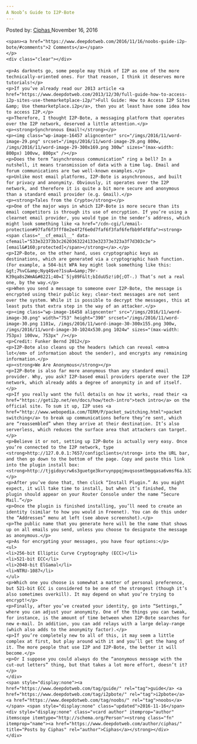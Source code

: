 ```yaml
---
A Noob’s Guide to I2P-Bote
---
```

<article class="post-listing post-16456 post type-post status-publish format-standard has-post-thumbnail hentry  tag-guide tag-i2pbote tag-noobs">
    <div class="post-inner">
        <span>Posted by: <a href="https://www.deepdotweb.com/author/ciphas/" title="">Ciphas </a></span>
    <span>November 16, 2016</span>
    
    <span><a href="https://www.deepdotweb.com/2016/11/16/noobs-guide-i2p-bote/#comments">2 Comments</a></span>
    </p>
    <div class="clear"></div>
    
    <p>As darknets go, some people may think of I2P as one of the more technically-oriented ones. For that reason, I think it deserves more tutorials!</p>
    <p>If you’ve already read our 2013 article <a href="https://www.deepdotweb.com/2013/12/30/full-guide-how-to-access-i2p-sites-use-themarketplace-i2p/">Full Guide: How to Access I2P Sites &amp; Use themarketplace.i2p</a>, then you at least have some idea how to access I2P.</p>
    <p>Therefore, I thought I2P-Bote, a messaging platform that operates over the I2P network, deserved a little attention.</p>
    <p><strong>Synchronous Email!</strong></p>
    <p><img class="wp-image-16457 aligncenter" src="/imgs/2016/11/word-image-29.png" srcset="/imgs/2016/11/word-image-29.png 800w, /imgs/2016/11/word-image-29-300x169.png 300w" sizes="(max-width: 800px) 100vw, 800px" /></p>
    <p>Does the term “asynchronous communication” ring a bell? In a nutshell, it means transmission of data with a time lag. Email and forum communications are two well-known examples.</p>
    <p>Unlike most email platforms, I2P-Bote is asynchronous, and built for privacy and anonymity. Obviously, it operates over the I2P network, and therefore it is quite a bit more secure and anonymous than a standard email provider (e.g. Gmail).</p>
    <p><strong>Tales from the Crypto</strong></p>
    <p>One of the major ways in which I2P-Bote is more secure than its email competitors is through its use of encryption. If you’re using a clearnet email provider, you would type in the sender’s address, which might look something like <a href="/cdn-cgi/l/email-protection#97faf6f3fff8e2e4f2f6e0d7faf6f3faf6fefbb9f4f8fa"><strong><span class="__cf_email__" data-cfemail="533e32373b3c2620363224133e32373e323a3f7d303c3e">[email&#160;protected]</span></strong></a>.</p>
    <p>I2P-Bote, on the other hand, uses cryptographic keys as destinations, which are generated via a cryptographic hash function. (For example, a 504-bit WPA key might look something like this: &gt;7%vC&amp;Nyq4$ve?1suA=&amp;79r-K39qa8s2WmA&#8221;40=I`5|y89F&lt;bIduU5z!i0{;OT-.) That’s not a real one, by the way.</p>
    <p>When you send a message to someone over I2P-Bote, the message is encrypted using their public key; clear-text messages are not sent over the system. While it is possible to decrypt the messages, this at least puts that extra step in the way of an attacker.</p>
    <p><img class="wp-image-16458 aligncenter" src="/imgs/2016/11/word-image-30.png" width="753" height="390" srcset="/imgs/2016/11/word-image-30.png 1101w, /imgs/2016/11/word-image-30-300x155.png 300w, /imgs/2016/11/word-image-30-1024x530.png 1024w" sizes="(max-width: 753px) 100vw, 753px" /></p>
    <p>Credit: Funker Bernd 2012</p>
    <p>I2P-Bote also cleans up the headers (which can reveal <em>a lot</em> of information about the sender), and encrypts any remaining information.</p>
    <p><strong>We Are Anonymous</strong></p>
    <p>I2P-Bote is also far more anonymous than any standard email provider. Why, you ask? I2P-based email providers operate over the I2P network, which already adds a degree of anonymity in and of itself.</p>
    <p>If you really want the full details on how it works, read their <a href="https://geti2p.net/en/docs/how/tech-intro">tech intro</a> on the official site. To sum it up, I2P uses <a href="http://www.webopedia.com/TERM/P/packet_switching.html">packet switching</a> to break up communications before they’re sent, which are “reassembled” when they arrive at their destination. It’s also serverless, which reduces the surface area that attackers can target.</p>
    <p>Believe it or not, setting up I2P-Bote is actually very easy. Once you’re connected to the I2P network, type <strong>http://127.0.0.1:7657/configclients</strong> into the URL bar, and then go down to the bottom of the page. Copy and paste this link into the plugin install box: <strong>http://tjgidoycrw6s3guetge3kvrvynppqjmvqsosmtbmgqasa6vmsf6a.b32.i2p/i2pbote.xpi2p</strong></p>
    <p>After you’ve done that, then click “Install Plugin.” As you might expect, it will take time to install, but when it’s finished, the plugin should appear on your Router Console under the name “Secure Mail.”</p>
    <p>Once the plugin is finished installing, you’ll need to create an identity (similar to how you would in Freenet). You can do this under the “Addresses” menu at left (see above screenshot).</p>
    <p>The public name that you generate here will be the name that shows up on all emails you send, unless you choose to designate the message as anonymous.</p>
    <p>As for encrypting your messages, you have four options:</p>
    <ul>
    <li>256-bit Elliptic Curve Cryptography (ECC)</li>
    <li>521-bit ECC</li>
    <li>2048-bit ElGamal</li>
    <li>NTRU-1087</li>
    </ul>
    <p>Which one you choose is somewhat a matter of personal preference, but 521-bit ECC is considered to be one of the strongest (though it’s also sometimes overkill). It may depend on what you’re trying to encrypt!</p>
    <p>Finally, after you’ve created your identity, go into “Settings,” where you can adjust your anonymity. One of the things you can tweak, for instance, is the amount of time between when I2P-Bote searches for new e-mail. In addition, you can add relays with a large delay-range (which also adds to the anonymity factor).</p>
    <p>If you’re completely new to all of this, it may seem a little complex at first, but play around with it and you’ll get the hang of it. The more people that use I2P and I2P-Bote, the better it will become.</p>
    <p>Or I suppose you could always do the “anonymous message with the cut-out letters” thing, but that takes a lot more effort, doesn’t it?</p>
    </div>
    <span style="display:none"><a href="https://www.deepdotweb.com/tag/guide/" rel="tag">guide</a> <a href="https://www.deepdotweb.com/tag/i2pbote/" rel="tag">i2pbote</a> <a href="https://www.deepdotweb.com/tag/noobs/" rel="tag">noobs</a></span> <span style="display:none" class="updated">2016-11-16</span>
    <div style="display:none" class="vcard author" itemprop="author" itemscope itemtype="http://schema.org/Person"><strong class="fn" itemprop="name"><a href="https://www.deepdotweb.com/author/ciphas/" title="Posts by Ciphas" rel="author">Ciphas</a></strong></div>
    </div>
</article>

